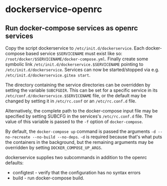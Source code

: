 # dockerservice-openrc
## Run docker-compose services as openrc services
Copy the script dockerservice to `/etc/init.d/dockerservice`. Each docker-compose based service `$SERVICENAME` must exist like so: `/root/docker/$SERVICENAME/docker-compose.yml`. Finally create some symbolic link `/etc/init.d/dockerservice.$SERVICENAME` pointing to `/etc/init.d/dockerservice`. Services can now be started/stopped via e.g. `/etc/init.d/dockerservice.gitea start`.

The directory containing the service directories can be overridden by setting the variable `SUBCFGDIR`.  This can be set for a specific service in its `/etc/conf.d/dockerservice.$SERVICENAME` file, or the default may be changed by setting it in `/etc/rc.conf` or an `/etc/rc.conf.d` file.

Alternatively, the complete path to the docker-compose input file may be specified by setting SUBCFG in the services's `/etc/rc.conf.d` file.  The value of this variable is passed to the `-f` option of `docker-compose`.

By default, the `docker-compose up` command is passed the arguments `-d --no-recreate --no-build --no-deps`.  `-d` is required because that's what puts the containers in the background, but the remaining arguments may be overridden by setting `DOCKER_COMPOSE_UP_ARGS`.

dockerservice supplies two subcommands in addition to the openrc defaults:

* configtest - verify that the configuration has no syntax errors
* build - run docker-compose build.
